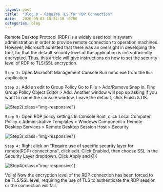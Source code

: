 ```yaml
---
layout: post 
title:  "Blog 0 - Require TLS for RDP Connection"
date:   2020-09-03 18:34:18 -0700
categories: blog
---
```


Remote Desktop Protocol (RDP) is a widely used tool in system administration in order to provide remote connection to operation machines. However, Microsoft admitted that there was an oversight in developing the tool, for that the default security level of the application is not sufficiently encrypted. Thus, this article will give instructions on how to set the security level of RDP to TLS/SSL encryption.

`Step 1:` Open Microsoft Management Console
Run mmc.exe from the `Run` application

`Step 2:` Add an edit to Group Policy
Go to File > Add/Remove Snap in. Find Group Policy Object Editor > Add. Another window will pop up asking if you want to name the console window. Leave the default, click Finish & OK.

![Step2](/assets/blog0-1.png){:class="img-responsive"}

`Step 3:` Open RDP policy settings
In Console Root, click Local Computer Policy > Administrative Templates > Windows Component > Remote Desktop Services > Remote Desktop Session Host > Security

![Step3](/assets/blog0-2.png){:class="img-responsive"}

`Step 4:` Right click on "Require use of specific security layer for remote(RDP) connections", click edit. Click Enabled, then choose SSL in the Security Layer dropdown. Click Apply and OK

![Step4](/assets/blog0-3.png){:class="img-responsive"}

Voila! Now the encryption level of the RDP connection has been forced to be TLS/SSL level, requiring the use of TLS to authenticate the RDP session or the connection will fail. 

